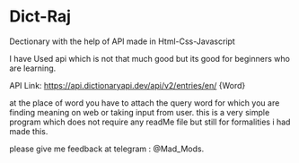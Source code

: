 # Dict-Raj
Dectionary with the help of API made in Html-Css-Javascript

I have Used api which is not that much good but its good for beginners who are learning.

API Link: https://api.dictionaryapi.dev/api/v2/entries/en/ {Word}

at the place of word you have to attach the query word for which you are finding meaning on web or taking input from user.
this is a very simple program which does not require any readMe file but still for formalities i had made this.

please give me feedback at telegram : @Mad_Mods.
